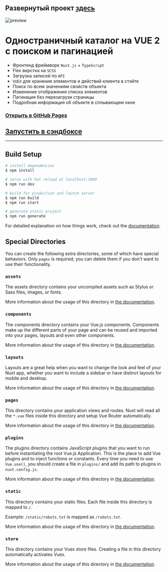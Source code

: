 ## Развернутый проект [здесь](https://mrmadu.github.io/vue2-catalog/)

![preview](https://user-images.githubusercontent.com/22976310/200048985-126821dc-916f-427e-b367-405af02770ae.gif)

# Одностраничный каталог на VUE 2 с поиском и пагинацией

- Фронтенд фреймворк `Nuxt.js` + `TypeScript`
- Flex верстка на `SCSS`
- Загрузка записей по  `API`
- `VUEX` для хранения элементов и действий клиента в стэйте
- Поиск по всем значениям свойств объекта
- Изменение отображения списка элементов
- Пагинация без перезагрузи страницы
- Подробная информация об объекте в сплывающем окне

### [Открыть в GitHub Pages](https://mrmadu.github.io/vue2-catalog/)
## [Запустить в сэндбоксе](https://codesandbox.io/s/github/mrmadu/vue2-catalog)

------------------

## Build Setup

```bash
# install dependencies
$ npm install

# serve with hot reload at localhost:3000
$ npm run dev

# build for production and launch server
$ npm run build
$ npm run start

# generate static project
$ npm run generate
```

For detailed explanation on how things work, check out the [documentation](https://nuxtjs.org).

## Special Directories

You can create the following extra directories, some of which have special behaviors. Only `pages` is required; you can delete them if you don't want to use their functionality.

### `assets`

The assets directory contains your uncompiled assets such as Stylus or Sass files, images, or fonts.

More information about the usage of this directory in [the documentation](https://nuxtjs.org/docs/2.x/directory-structure/assets).

### `components`

The components directory contains your Vue.js components. Components make up the different parts of your page and can be reused and imported into your pages, layouts and even other components.

More information about the usage of this directory in [the documentation](https://nuxtjs.org/docs/2.x/directory-structure/components).

### `layouts`

Layouts are a great help when you want to change the look and feel of your Nuxt app, whether you want to include a sidebar or have distinct layouts for mobile and desktop.

More information about the usage of this directory in [the documentation](https://nuxtjs.org/docs/2.x/directory-structure/layouts).


### `pages`

This directory contains your application views and routes. Nuxt will read all the `*.vue` files inside this directory and setup Vue Router automatically.

More information about the usage of this directory in [the documentation](https://nuxtjs.org/docs/2.x/get-started/routing).

### `plugins`

The plugins directory contains JavaScript plugins that you want to run before instantiating the root Vue.js Application. This is the place to add Vue plugins and to inject functions or constants. Every time you need to use `Vue.use()`, you should create a file in `plugins/` and add its path to plugins in `nuxt.config.js`.

More information about the usage of this directory in [the documentation](https://nuxtjs.org/docs/2.x/directory-structure/plugins).

### `static`

This directory contains your static files. Each file inside this directory is mapped to `/`.

Example: `/static/robots.txt` is mapped as `/robots.txt`.

More information about the usage of this directory in [the documentation](https://nuxtjs.org/docs/2.x/directory-structure/static).

### `store`

This directory contains your Vuex store files. Creating a file in this directory automatically activates Vuex.

More information about the usage of this directory in [the documentation](https://nuxtjs.org/docs/2.x/directory-structure/store).
